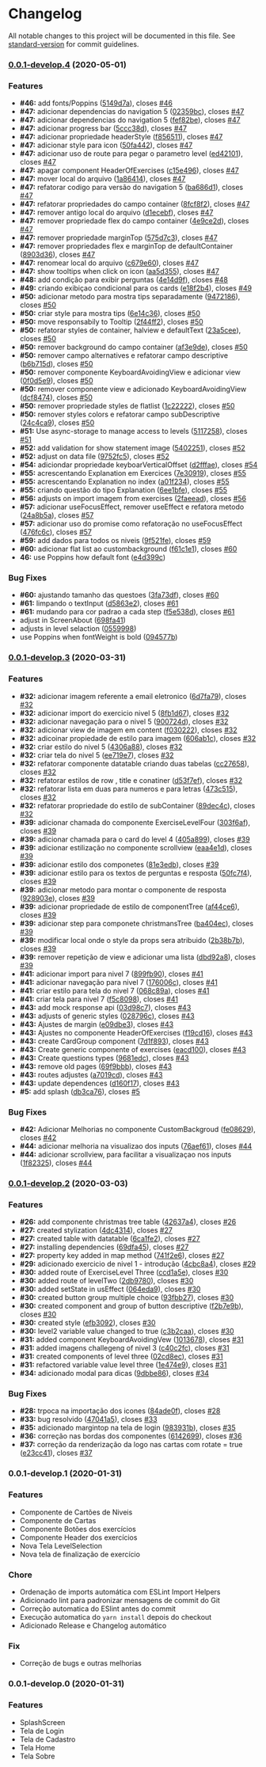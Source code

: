 # Changelog

All notable changes to this project will be documented in this file. See [standard-version](https://github.com/conventional-changelog/standard-version) for commit guidelines.

### [0.0.1-develop.4](https://gitlab.com/pluggedcomputing/plugged-computing-binary-numbers/compare/v0.0.1-develop.3...v0.0.1-develop.4) (2020-05-01)


### Features

* **#46:** add fonts/Poppins ([5149d7a](https://gitlab.com/pluggedcomputing/plugged-computing-binary-numbers/commit/5149d7aa6330fa1120993378e8c14853bc118b3f)), closes [#46](https://gitlab.com/pluggedcomputing/plugged-computing-binary-numbers/issues/46)
* **#47:** adicionar dependencias do navigation 5 ([02359bc](https://gitlab.com/pluggedcomputing/plugged-computing-binary-numbers/commit/02359bcd2ffb081187478830d043fd07d766eba8)), closes [#47](https://gitlab.com/pluggedcomputing/plugged-computing-binary-numbers/issues/47)
* **#47:** adicionar dependencias do navigation 5 ([fef82be](https://gitlab.com/pluggedcomputing/plugged-computing-binary-numbers/commit/fef82bea5b1c1985f93029a6971106312dfa9014)), closes [#47](https://gitlab.com/pluggedcomputing/plugged-computing-binary-numbers/issues/47)
* **#47:** adicionar progress bar ([5ccc38d](https://gitlab.com/pluggedcomputing/plugged-computing-binary-numbers/commit/5ccc38d2ba5cf489929f308586e9297bd3b85cfa)), closes [#47](https://gitlab.com/pluggedcomputing/plugged-computing-binary-numbers/issues/47)
* **#47:** adicionar propriedade headerStyle ([f856511](https://gitlab.com/pluggedcomputing/plugged-computing-binary-numbers/commit/f856511c65dae48db3116ed736a605d8ded88be9)), closes [#47](https://gitlab.com/pluggedcomputing/plugged-computing-binary-numbers/issues/47)
* **#47:** adicionar style para icon ([50fa442](https://gitlab.com/pluggedcomputing/plugged-computing-binary-numbers/commit/50fa442df778cfa16be78b461d5d2dd1c7b458a4)), closes [#47](https://gitlab.com/pluggedcomputing/plugged-computing-binary-numbers/issues/47)
* **#47:** adicionar uso de route para pegar o parametro level ([ed42101](https://gitlab.com/pluggedcomputing/plugged-computing-binary-numbers/commit/ed42101ccf2f92d5c4dc1f7cd3b885c4835935a1)), closes [#47](https://gitlab.com/pluggedcomputing/plugged-computing-binary-numbers/issues/47)
* **#47:** apagar component HeaderOfExercises ([c15e496](https://gitlab.com/pluggedcomputing/plugged-computing-binary-numbers/commit/c15e4967dbdcd7a701642e5e096911c7de4f3c38)), closes [#47](https://gitlab.com/pluggedcomputing/plugged-computing-binary-numbers/issues/47)
* **#47:** mover local do arquivo ([1a86414](https://gitlab.com/pluggedcomputing/plugged-computing-binary-numbers/commit/1a86414a52d78c890b5e28f3d1167ced43b85191)), closes [#47](https://gitlab.com/pluggedcomputing/plugged-computing-binary-numbers/issues/47)
* **#47:** refatorar codigo para versão do navigation 5 ([ba686d1](https://gitlab.com/pluggedcomputing/plugged-computing-binary-numbers/commit/ba686d1cd4f1c620bb3ad2c01f08eec304cdf625)), closes [#47](https://gitlab.com/pluggedcomputing/plugged-computing-binary-numbers/issues/47)
* **#47:** refatorar propriedades do campo container ([8fcf8f2](https://gitlab.com/pluggedcomputing/plugged-computing-binary-numbers/commit/8fcf8f29f5848b3b993585c5436491294a64d54b)), closes [#47](https://gitlab.com/pluggedcomputing/plugged-computing-binary-numbers/issues/47)
* **#47:** remover antigo local do arquivo ([d1ecebf](https://gitlab.com/pluggedcomputing/plugged-computing-binary-numbers/commit/d1ecebf17b2288a2ec172d8712066b55fe084913)), closes [#47](https://gitlab.com/pluggedcomputing/plugged-computing-binary-numbers/issues/47)
* **#47:** remover propriedade flex do campo container ([4e9ce2d](https://gitlab.com/pluggedcomputing/plugged-computing-binary-numbers/commit/4e9ce2d1fb9a137a24da77f6897cc7e8277c6c5e)), closes [#47](https://gitlab.com/pluggedcomputing/plugged-computing-binary-numbers/issues/47)
* **#47:** remover propriedade marginTop ([575d7c3](https://gitlab.com/pluggedcomputing/plugged-computing-binary-numbers/commit/575d7c32e7647e145def3950d6aabec56dee86a1)), closes [#47](https://gitlab.com/pluggedcomputing/plugged-computing-binary-numbers/issues/47)
* **#47:** remover propriedades flex e marginTop de defaultContainer ([8903d36](https://gitlab.com/pluggedcomputing/plugged-computing-binary-numbers/commit/8903d3634ca151a50155c65a23cc277b5a0fb9f9)), closes [#47](https://gitlab.com/pluggedcomputing/plugged-computing-binary-numbers/issues/47)
* **#47:** renomear local do arquivo ([c679e60](https://gitlab.com/pluggedcomputing/plugged-computing-binary-numbers/commit/c679e60c1a5f9d5cfeab6dfbcb1a46ca2b082350)), closes [#47](https://gitlab.com/pluggedcomputing/plugged-computing-binary-numbers/issues/47)
* **#47:** show tooltips when click on icon ([aa5d355](https://gitlab.com/pluggedcomputing/plugged-computing-binary-numbers/commit/aa5d355933b9a6d37b3047ba19aa827a4838819c)), closes [#47](https://gitlab.com/pluggedcomputing/plugged-computing-binary-numbers/issues/47)
* **#48:** add condição para exibir perguntas ([4e14d9f](https://gitlab.com/pluggedcomputing/plugged-computing-binary-numbers/commit/4e14d9fd0ab24325819de2cf7fa1fe47a29c0753)), closes [#48](https://gitlab.com/pluggedcomputing/plugged-computing-binary-numbers/issues/48)
* **#49:** criando exibiçao condicional para os cards ([e18f2b4](https://gitlab.com/pluggedcomputing/plugged-computing-binary-numbers/commit/e18f2b4a4fd0498ec7c1aaef3f597a932bc4ed52)), closes [#49](https://gitlab.com/pluggedcomputing/plugged-computing-binary-numbers/issues/49)
* **#50:** adicionar metodo para mostra tips separadamente ([9472186](https://gitlab.com/pluggedcomputing/plugged-computing-binary-numbers/commit/947218656375c07034dfa190b81e490f0ec36017)), closes [#50](https://gitlab.com/pluggedcomputing/plugged-computing-binary-numbers/issues/50)
* **#50:** criar style para mostra tips ([6e14c36](https://gitlab.com/pluggedcomputing/plugged-computing-binary-numbers/commit/6e14c36738e1827b206053b69ecd83b5fb2d2b83)), closes [#50](https://gitlab.com/pluggedcomputing/plugged-computing-binary-numbers/issues/50)
* **#50:** move responsabily to  Tooltip ([2f44ff2](https://gitlab.com/pluggedcomputing/plugged-computing-binary-numbers/commit/2f44ff283571aa37204f2f5d680e59fc4381d049)), closes [#50](https://gitlab.com/pluggedcomputing/plugged-computing-binary-numbers/issues/50)
* **#50:** refatorar styles de container, halview e defaultText ([23a5cee](https://gitlab.com/pluggedcomputing/plugged-computing-binary-numbers/commit/23a5cee0160673468f8e6ec742e13cda0007892d)), closes [#50](https://gitlab.com/pluggedcomputing/plugged-computing-binary-numbers/issues/50)
* **#50:** remover background do campo container ([af3e9de](https://gitlab.com/pluggedcomputing/plugged-computing-binary-numbers/commit/af3e9de6643749b8ae2909759bb3a4b7a3af4f4c)), closes [#50](https://gitlab.com/pluggedcomputing/plugged-computing-binary-numbers/issues/50)
* **#50:** remover campo alternatives e refatorar campo descriptive ([b6b715d](https://gitlab.com/pluggedcomputing/plugged-computing-binary-numbers/commit/b6b715d9f5763cfac2827160c7f3be8f89788987)), closes [#50](https://gitlab.com/pluggedcomputing/plugged-computing-binary-numbers/issues/50)
* **#50:** remover componente KeyboardAvoidingView e adicionar view ([0f0d5e9](https://gitlab.com/pluggedcomputing/plugged-computing-binary-numbers/commit/0f0d5e98626df00e6eefe14794e449d5dae95e27)), closes [#50](https://gitlab.com/pluggedcomputing/plugged-computing-binary-numbers/issues/50)
* **#50:** remover componente view e adicionado KeyboardAvoidingView ([dcf8474](https://gitlab.com/pluggedcomputing/plugged-computing-binary-numbers/commit/dcf8474ad01c3a270c1c1cea498c9562bcdbede0)), closes [#50](https://gitlab.com/pluggedcomputing/plugged-computing-binary-numbers/issues/50)
* **#50:** remover propriedade styles de flatlist ([1c22222](https://gitlab.com/pluggedcomputing/plugged-computing-binary-numbers/commit/1c22222200ad9cb7c91d3f9c2d5aa1cad9febf50)), closes [#50](https://gitlab.com/pluggedcomputing/plugged-computing-binary-numbers/issues/50)
* **#50:** remover styles colors e refatorar campo subDescriptive ([24c4ca9](https://gitlab.com/pluggedcomputing/plugged-computing-binary-numbers/commit/24c4ca980a4ddab82fee8ed7fa346fc678f3b529)), closes [#50](https://gitlab.com/pluggedcomputing/plugged-computing-binary-numbers/issues/50)
* **#51:** Use async-storage to manage access to levels ([5117258](https://gitlab.com/pluggedcomputing/plugged-computing-binary-numbers/commit/5117258a879e949388b5878f4f08bc4be5aae95b)), closes [#51](https://gitlab.com/pluggedcomputing/plugged-computing-binary-numbers/issues/51)
* **#52:** add validation for show statement image ([5402251](https://gitlab.com/pluggedcomputing/plugged-computing-binary-numbers/commit/5402251e28b71d8ac74f6c6669a04759f29b16c3)), closes [#52](https://gitlab.com/pluggedcomputing/plugged-computing-binary-numbers/issues/52)
* **#52:** adjust on data file ([9752fc5](https://gitlab.com/pluggedcomputing/plugged-computing-binary-numbers/commit/9752fc55aaa7a08d8e1d68892043aee540af8518)), closes [#52](https://gitlab.com/pluggedcomputing/plugged-computing-binary-numbers/issues/52)
* **#54:** adiciondar propriedade keyboarVerticalOffset ([d2fffae](https://gitlab.com/pluggedcomputing/plugged-computing-binary-numbers/commit/d2fffae91ebc299b54b5d5b6e6cb016c5388c60b)), closes [#54](https://gitlab.com/pluggedcomputing/plugged-computing-binary-numbers/issues/54)
* **#55:** acrescentando Explanation em Exercices ([7e30919](https://gitlab.com/pluggedcomputing/plugged-computing-binary-numbers/commit/7e30919306be4b54ae6f67bca6e6441fcc8f7f5a)), closes [#55](https://gitlab.com/pluggedcomputing/plugged-computing-binary-numbers/issues/55)
* **#55:** acrescentando Explanation no index ([a01f234](https://gitlab.com/pluggedcomputing/plugged-computing-binary-numbers/commit/a01f234c8fc6daedf66012e2de6a385946174466)), closes [#55](https://gitlab.com/pluggedcomputing/plugged-computing-binary-numbers/issues/55)
* **#55:** criando questão do tipo Explanation ([6ee1bfe](https://gitlab.com/pluggedcomputing/plugged-computing-binary-numbers/commit/6ee1bfef870a86860beff6070307bec62cb91dc8)), closes [#55](https://gitlab.com/pluggedcomputing/plugged-computing-binary-numbers/issues/55)
* **#56:** adjusts on import imagem from exercises ([2faeead](https://gitlab.com/pluggedcomputing/plugged-computing-binary-numbers/commit/2faeead2fc816cd4717401df57669064eb32ca50)), closes [#56](https://gitlab.com/pluggedcomputing/plugged-computing-binary-numbers/issues/56)
* **#57:** adicionar useFocusEffect, remover useEffect e refatora metodo ([24a8b5a](https://gitlab.com/pluggedcomputing/plugged-computing-binary-numbers/commit/24a8b5aa6e6a494a334c1c1b36f756573a897908)), closes [#57](https://gitlab.com/pluggedcomputing/plugged-computing-binary-numbers/issues/57)
* **#57:** adicionar uso do promise como refatoração no useFocusEffect ([476fc6c](https://gitlab.com/pluggedcomputing/plugged-computing-binary-numbers/commit/476fc6cfa984bc3e02db77849773c10eb0da6a8c)), closes [#57](https://gitlab.com/pluggedcomputing/plugged-computing-binary-numbers/issues/57)
* **#59:** add dados para todos os niveis ([9f521fe](https://gitlab.com/pluggedcomputing/plugged-computing-binary-numbers/commit/9f521fe4ee1ef2060f0869724a89d3dc99b00788)), closes [#59](https://gitlab.com/pluggedcomputing/plugged-computing-binary-numbers/issues/59)
* **#60:** adicionar flat list ao custombackground ([f61c1e1](https://gitlab.com/pluggedcomputing/plugged-computing-binary-numbers/commit/f61c1e186afd76061b98d1a99d02f40ece1285f7)), closes [#60](https://gitlab.com/pluggedcomputing/plugged-computing-binary-numbers/issues/60)
* **46:** use Poppins how default font ([e4d399c](https://gitlab.com/pluggedcomputing/plugged-computing-binary-numbers/commit/e4d399cc037d4e307cb62fade0fa9329da22c286))


### Bug Fixes

* **#60:** ajustando tamanho das questoes ([3fa73df](https://gitlab.com/pluggedcomputing/plugged-computing-binary-numbers/commit/3fa73df7f78923298db67707d36bf5d335370411)), closes [#60](https://gitlab.com/pluggedcomputing/plugged-computing-binary-numbers/issues/60)
* **#61:** limpando o textInput ([d5863e2](https://gitlab.com/pluggedcomputing/plugged-computing-binary-numbers/commit/d5863e28a14e03554ccb72fa9e0288f59013e197)), closes [#61](https://gitlab.com/pluggedcomputing/plugged-computing-binary-numbers/issues/61)
* **#61:** mudando para cor padrao a cada step ([f5e538d](https://gitlab.com/pluggedcomputing/plugged-computing-binary-numbers/commit/f5e538d4296a2f3d470ac53d9fc86f15106cb805)), closes [#61](https://gitlab.com/pluggedcomputing/plugged-computing-binary-numbers/issues/61)
* adjust in ScreenAbout ([698fa41](https://gitlab.com/pluggedcomputing/plugged-computing-binary-numbers/commit/698fa41c03559015b7c9fc72d626cae932f34f5e))
* adjusts in level selaction ([0559998](https://gitlab.com/pluggedcomputing/plugged-computing-binary-numbers/commit/0559998fc884b8357de9beb09e995a034443a620))
* use Poppins when fontWeight is bold ([094577b](https://gitlab.com/pluggedcomputing/plugged-computing-binary-numbers/commit/094577b64291f581a5fa5261ba01262b98ea43ed))

### [0.0.1-develop.3](https://gitlab.com/pluggedcomputing/plugged-computing-binary-numbers/compare/v0.0.1-develop.2...v0.0.1-develop.3) (2020-03-31)


### Features

* **#32:** adicionar imagem referente a email eletronico ([6d7fa79](https://gitlab.com/pluggedcomputing/plugged-computing-binary-numbers/commit/6d7fa79534984898385cf51a145c7102895c537a)), closes [#32](https://gitlab.com/pluggedcomputing/plugged-computing-binary-numbers/issues/32)
* **#32:** adicionar import do exercicio nivel 5 ([8fb1d67](https://gitlab.com/pluggedcomputing/plugged-computing-binary-numbers/commit/8fb1d67c048eec3faa0fe53b51c2b90ab0886db7)), closes [#32](https://gitlab.com/pluggedcomputing/plugged-computing-binary-numbers/issues/32)
* **#32:** adicionar navegação para o nivel 5 ([900724d](https://gitlab.com/pluggedcomputing/plugged-computing-binary-numbers/commit/900724dcf9ac753ad21b8e7f89b7b57f104663dd)), closes [#32](https://gitlab.com/pluggedcomputing/plugged-computing-binary-numbers/issues/32)
* **#32:** adicionar view de imagem em content ([f030222](https://gitlab.com/pluggedcomputing/plugged-computing-binary-numbers/commit/f0302221720db4f6445912b88d8e705d1f33fd9f)), closes [#32](https://gitlab.com/pluggedcomputing/plugged-computing-binary-numbers/issues/32)
* **#32:** adicoinar propiedade de estilo para imagem ([606ab1c](https://gitlab.com/pluggedcomputing/plugged-computing-binary-numbers/commit/606ab1c4301fa9b8a17601eb9ecd38f1acd9788f)), closes [#32](https://gitlab.com/pluggedcomputing/plugged-computing-binary-numbers/issues/32)
* **#32:** criar estilo do nivel 5 ([4306a88](https://gitlab.com/pluggedcomputing/plugged-computing-binary-numbers/commit/4306a883b11d93891773d251fc0cbca1ec44dbda)), closes [#32](https://gitlab.com/pluggedcomputing/plugged-computing-binary-numbers/issues/32)
* **#32:** criar tela do nivel 5 ([ee719e7](https://gitlab.com/pluggedcomputing/plugged-computing-binary-numbers/commit/ee719e76fcf5973968f64f1e2055e7bc8d23943b)), closes [#32](https://gitlab.com/pluggedcomputing/plugged-computing-binary-numbers/issues/32)
* **#32:** refatorar componente datatable criando duas tabelas ([cc27658](https://gitlab.com/pluggedcomputing/plugged-computing-binary-numbers/commit/cc2765862e031b85e63055f6730204317b3410fc)), closes [#32](https://gitlab.com/pluggedcomputing/plugged-computing-binary-numbers/issues/32)
* **#32:** refatorar estilos de row , title e conatiner ([d53f7ef](https://gitlab.com/pluggedcomputing/plugged-computing-binary-numbers/commit/d53f7ef1a74a944d341638b83d202873c9055d87)), closes [#32](https://gitlab.com/pluggedcomputing/plugged-computing-binary-numbers/issues/32)
* **#32:** refatorar lista em duas para numeros e para letras ([473c515](https://gitlab.com/pluggedcomputing/plugged-computing-binary-numbers/commit/473c5156b587e9c97af6b09f5f8ff95621a5a494)), closes [#32](https://gitlab.com/pluggedcomputing/plugged-computing-binary-numbers/issues/32)
* **#32:** refatorar propriedade do estilo de subContainer ([89dec4c](https://gitlab.com/pluggedcomputing/plugged-computing-binary-numbers/commit/89dec4ce86ad99c9f51acc77cfa40021628f0dcc)), closes [#32](https://gitlab.com/pluggedcomputing/plugged-computing-binary-numbers/issues/32)
* **#39:** adicionar chamada do componente ExerciseLevelFour ([303f6af](https://gitlab.com/pluggedcomputing/plugged-computing-binary-numbers/commit/303f6afb9bc25a4d2a16d2c3f75a75e87e633f47)), closes [#39](https://gitlab.com/pluggedcomputing/plugged-computing-binary-numbers/issues/39)
* **#39:** adicionar chamada para o card do level 4 ([405a899](https://gitlab.com/pluggedcomputing/plugged-computing-binary-numbers/commit/405a89950b2e6c533c023a6ed372ac7135bf7400)), closes [#39](https://gitlab.com/pluggedcomputing/plugged-computing-binary-numbers/issues/39)
* **#39:** adicionar estilização no componente scrollview ([eaa4e1d](https://gitlab.com/pluggedcomputing/plugged-computing-binary-numbers/commit/eaa4e1dbf28ab0682751024b67cf0b0796a9bf8f)), closes [#39](https://gitlab.com/pluggedcomputing/plugged-computing-binary-numbers/issues/39)
* **#39:** adicionar estilo dos componetes ([81e3edb](https://gitlab.com/pluggedcomputing/plugged-computing-binary-numbers/commit/81e3edb54366b57347e046793a19cb15eebd4ddc)), closes [#39](https://gitlab.com/pluggedcomputing/plugged-computing-binary-numbers/issues/39)
* **#39:** adicionar estilo para os textos de perguntas e resposta ([50fc7f4](https://gitlab.com/pluggedcomputing/plugged-computing-binary-numbers/commit/50fc7f4983fb464637d7caaadd6ee7b9878edfc1)), closes [#39](https://gitlab.com/pluggedcomputing/plugged-computing-binary-numbers/issues/39)
* **#39:** adicionar metodo para montar o componente de resposta ([928903e](https://gitlab.com/pluggedcomputing/plugged-computing-binary-numbers/commit/928903e0a9f02e24618fecf14607eda8da7cee10)), closes [#39](https://gitlab.com/pluggedcomputing/plugged-computing-binary-numbers/issues/39)
* **#39:** adicionar propriedade de estilo de componentTree ([af44ce6](https://gitlab.com/pluggedcomputing/plugged-computing-binary-numbers/commit/af44ce6eb56d1d3a1416c6f5bed05c51c982ab14)), closes [#39](https://gitlab.com/pluggedcomputing/plugged-computing-binary-numbers/issues/39)
* **#39:** adicionar step para componete christmansTree ([ba404ec](https://gitlab.com/pluggedcomputing/plugged-computing-binary-numbers/commit/ba404ec194b6c1541d16f657242f295147263fd8)), closes [#39](https://gitlab.com/pluggedcomputing/plugged-computing-binary-numbers/issues/39)
* **#39:** modificar local onde o style da props sera atribuido ([2b38b7b](https://gitlab.com/pluggedcomputing/plugged-computing-binary-numbers/commit/2b38b7bfb1343b3bb530db827d5ccda101eb454b)), closes [#39](https://gitlab.com/pluggedcomputing/plugged-computing-binary-numbers/issues/39)
* **#39:** remover repetição de view e adicionar uma lista ([dbd92a8](https://gitlab.com/pluggedcomputing/plugged-computing-binary-numbers/commit/dbd92a873235a36252a2ab7216967948d3f7946f)), closes [#39](https://gitlab.com/pluggedcomputing/plugged-computing-binary-numbers/issues/39)
* **#41:** adicionar import para nivel 7 ([899fb90](https://gitlab.com/pluggedcomputing/plugged-computing-binary-numbers/commit/899fb90df256dc40ca6617c0ab62478a106c0ff7)), closes [#41](https://gitlab.com/pluggedcomputing/plugged-computing-binary-numbers/issues/41)
* **#41:** adicionar navegação para nivel 7 ([176006c](https://gitlab.com/pluggedcomputing/plugged-computing-binary-numbers/commit/176006c65bf02540a229b66004eeee5294b1d47d)), closes [#41](https://gitlab.com/pluggedcomputing/plugged-computing-binary-numbers/issues/41)
* **#41:** criar estilo para tela do nivel 7 ([068c89a](https://gitlab.com/pluggedcomputing/plugged-computing-binary-numbers/commit/068c89afbad1567d30a9e1c18c10401ab1d20338)), closes [#41](https://gitlab.com/pluggedcomputing/plugged-computing-binary-numbers/issues/41)
* **#41:** criar tela para nivel 7 ([f5c8098](https://gitlab.com/pluggedcomputing/plugged-computing-binary-numbers/commit/f5c8098a9b229667a046be794f1ae61e94db8bb6)), closes [#41](https://gitlab.com/pluggedcomputing/plugged-computing-binary-numbers/issues/41)
* **#43:** add mock response api ([03d98c7](https://gitlab.com/pluggedcomputing/plugged-computing-binary-numbers/commit/03d98c7f69137b957889d90be5e34e2c3283c9f3)), closes [#43](https://gitlab.com/pluggedcomputing/plugged-computing-binary-numbers/issues/43)
* **#43:** adjusts of generic styles ([028796c](https://gitlab.com/pluggedcomputing/plugged-computing-binary-numbers/commit/028796cef5b08e8a23076758b86633e1b0b75a7a)), closes [#43](https://gitlab.com/pluggedcomputing/plugged-computing-binary-numbers/issues/43)
* **#43:** Ajustes de margin ([e09dbe3](https://gitlab.com/pluggedcomputing/plugged-computing-binary-numbers/commit/e09dbe376ec8df76f0c8fb389a09d070598fb7c1)), closes [#43](https://gitlab.com/pluggedcomputing/plugged-computing-binary-numbers/issues/43)
* **#43:** Ajustes no componente HeaderOfExercises ([f19cd16](https://gitlab.com/pluggedcomputing/plugged-computing-binary-numbers/commit/f19cd160cecb6b943c3343e1c6bb2d4c1899e826)), closes [#43](https://gitlab.com/pluggedcomputing/plugged-computing-binary-numbers/issues/43)
* **#43:** create CardGroup component ([7d1f893](https://gitlab.com/pluggedcomputing/plugged-computing-binary-numbers/commit/7d1f893c2bf4b6e68bb54d814b3283d95a2b5380)), closes [#43](https://gitlab.com/pluggedcomputing/plugged-computing-binary-numbers/issues/43)
* **#43:** Create generic componente of exercises ([eacd100](https://gitlab.com/pluggedcomputing/plugged-computing-binary-numbers/commit/eacd100f105273d19261929e2591d69bd3b189d5)), closes [#43](https://gitlab.com/pluggedcomputing/plugged-computing-binary-numbers/issues/43)
* **#43:** Create questions types ([9681edc](https://gitlab.com/pluggedcomputing/plugged-computing-binary-numbers/commit/9681edcddd5893b54bc7f5a3b1a9322bff512444)), closes [#43](https://gitlab.com/pluggedcomputing/plugged-computing-binary-numbers/issues/43)
* **#43:** remove old pages ([69f9bbb](https://gitlab.com/pluggedcomputing/plugged-computing-binary-numbers/commit/69f9bbb22647b1981e977c89cee59d2369c8bffa)), closes [#43](https://gitlab.com/pluggedcomputing/plugged-computing-binary-numbers/issues/43)
* **#43:** routes adjustes ([a7019cd](https://gitlab.com/pluggedcomputing/plugged-computing-binary-numbers/commit/a7019cdb590198d12c29a453f687daa65bb08b78)), closes [#43](https://gitlab.com/pluggedcomputing/plugged-computing-binary-numbers/issues/43)
* **#43:** update dependences ([d160f17](https://gitlab.com/pluggedcomputing/plugged-computing-binary-numbers/commit/d160f178b028cdcebc0c65e5f6a74acb37bf72e9)), closes [#43](https://gitlab.com/pluggedcomputing/plugged-computing-binary-numbers/issues/43)
* **#5:** add splash ([db3ca76](https://gitlab.com/pluggedcomputing/plugged-computing-binary-numbers/commit/db3ca76d5b4e404bd0bf649d160bc81a0cf8a1c6)), closes [#5](https://gitlab.com/pluggedcomputing/plugged-computing-binary-numbers/issues/5)


### Bug Fixes

* **#42:** Adicionar Melhorias no componente CustomBackgroud ([fe08629](https://gitlab.com/pluggedcomputing/plugged-computing-binary-numbers/commit/fe08629673aa1695ba55ae5b2054f330293c0fb3)), closes [#42](https://gitlab.com/pluggedcomputing/plugged-computing-binary-numbers/issues/42)
* **#44:** adicionar melhoria na visualizao dos inputs ([76aef61](https://gitlab.com/pluggedcomputing/plugged-computing-binary-numbers/commit/76aef61ea9ead7e2ef812cc486e92fb814eead5e)), closes [#44](https://gitlab.com/pluggedcomputing/plugged-computing-binary-numbers/issues/44)
* **#44:** adicionar scrollview, para facilitar a visualizaçao nos inputs ([1f82325](https://gitlab.com/pluggedcomputing/plugged-computing-binary-numbers/commit/1f82325399f4be31de9a5bf52f8cd8cb20a757c4)), closes [#44](https://gitlab.com/pluggedcomputing/plugged-computing-binary-numbers/issues/44)

### [0.0.1-develop.2](https://gitlab.com/pluggedcomputing/plugged-computing-binary-numbers/compare/v0.0.1-develop.1...v0.0.1-develop.2) (2020-03-03)


### Features

* **#26:** add componente christmas tree table ([42637a4](https://gitlab.com/pluggedcomputing/plugged-computing-binary-numbers/commit/42637a4c5ebf2658d8ee11ed142f9230f067e446)), closes [#26](https://gitlab.com/pluggedcomputing/plugged-computing-binary-numbers/issues/26)
* **#27:** created stylization ([4dc4314](https://gitlab.com/pluggedcomputing/plugged-computing-binary-numbers/commit/4dc4314be610118397ff919b32dd21f3a5e00585)), closes [#27](https://gitlab.com/pluggedcomputing/plugged-computing-binary-numbers/issues/27)
* **#27:** created table with datatable ([6ca1fe2](https://gitlab.com/pluggedcomputing/plugged-computing-binary-numbers/commit/6ca1fe2cf8f87393e64a73cfb8d5ccb045be61a5)), closes [#27](https://gitlab.com/pluggedcomputing/plugged-computing-binary-numbers/issues/27)
* **#27:** installing dependencies ([69dfa45](https://gitlab.com/pluggedcomputing/plugged-computing-binary-numbers/commit/69dfa45d0e3ba0e0d3ebd419807d40adee2e116d)), closes [#27](https://gitlab.com/pluggedcomputing/plugged-computing-binary-numbers/issues/27)
* **#27:** property key added in map method ([741f2e6](https://gitlab.com/pluggedcomputing/plugged-computing-binary-numbers/commit/741f2e60abc73d4b48d67a4c20ea463bed1e9217)), closes [#27](https://gitlab.com/pluggedcomputing/plugged-computing-binary-numbers/issues/27)
* **#29:** adicionado exercicio de nivel 1 - introdução ([4cbc8a4](https://gitlab.com/pluggedcomputing/plugged-computing-binary-numbers/commit/4cbc8a40be9e8189733bebfba46cb2eb89fb2507)), closes [#29](https://gitlab.com/pluggedcomputing/plugged-computing-binary-numbers/issues/29)
* **#30:** added route of ExerciseLevel Three ([ccd1a5e](https://gitlab.com/pluggedcomputing/plugged-computing-binary-numbers/commit/ccd1a5ee3f49afcd8d16da8eecc1ef3e39c1a4b4)), closes [#30](https://gitlab.com/pluggedcomputing/plugged-computing-binary-numbers/issues/30)
* **#30:** added route of levelTwo ([2db9780](https://gitlab.com/pluggedcomputing/plugged-computing-binary-numbers/commit/2db9780cc3c1f27e5d19b1d09084609299812b0f)), closes [#30](https://gitlab.com/pluggedcomputing/plugged-computing-binary-numbers/issues/30)
* **#30:** added setState in usEffect ([064eda9](https://gitlab.com/pluggedcomputing/plugged-computing-binary-numbers/commit/064eda933d26f1e11d48c2dd82c499d890512f67)), closes [#30](https://gitlab.com/pluggedcomputing/plugged-computing-binary-numbers/issues/30)
* **#30:** created button group multiple choice ([93fbb27](https://gitlab.com/pluggedcomputing/plugged-computing-binary-numbers/commit/93fbb276b89bb436e73741c33208f586925f79d9)), closes [#30](https://gitlab.com/pluggedcomputing/plugged-computing-binary-numbers/issues/30)
* **#30:** created component and group of button descriptive ([f2b7e9b](https://gitlab.com/pluggedcomputing/plugged-computing-binary-numbers/commit/f2b7e9bf3f4d47d4522c4cf45648008beec06177)), closes [#30](https://gitlab.com/pluggedcomputing/plugged-computing-binary-numbers/issues/30)
* **#30:** created style ([efb3092](https://gitlab.com/pluggedcomputing/plugged-computing-binary-numbers/commit/efb30920fd6faf5b06ab07f142a687429c93b267)), closes [#30](https://gitlab.com/pluggedcomputing/plugged-computing-binary-numbers/issues/30)
* **#30:** level2 variable value changed to true ([c3b2caa](https://gitlab.com/pluggedcomputing/plugged-computing-binary-numbers/commit/c3b2caa658e3f02747213655254dc33bdbb047ca)), closes [#30](https://gitlab.com/pluggedcomputing/plugged-computing-binary-numbers/issues/30)
* **#31:** added component  KeyboardAvoidingVew ([1013678](https://gitlab.com/pluggedcomputing/plugged-computing-binary-numbers/commit/1013678ecd870571a5fef475fed200e951a94278)), closes [#31](https://gitlab.com/pluggedcomputing/plugged-computing-binary-numbers/issues/31)
* **#31:** added imagens challegeng of nivel 3 ([c40c2fc](https://gitlab.com/pluggedcomputing/plugged-computing-binary-numbers/commit/c40c2fcaf6f43f65aa95dc0b8ab2fb138b654003)), closes [#31](https://gitlab.com/pluggedcomputing/plugged-computing-binary-numbers/issues/31)
* **#31:** created components of level three ([02cd8ec](https://gitlab.com/pluggedcomputing/plugged-computing-binary-numbers/commit/02cd8ec368d2b890d0dc28797ebfb18adce6e6a5)), closes [#31](https://gitlab.com/pluggedcomputing/plugged-computing-binary-numbers/issues/31)
* **#31:** refactored  variable value level three ([1e474e9](https://gitlab.com/pluggedcomputing/plugged-computing-binary-numbers/commit/1e474e96ad0e163cb30db013903db5dc6aa59ea0)), closes [#31](https://gitlab.com/pluggedcomputing/plugged-computing-binary-numbers/issues/31)
* **#34:** adicionado modal para dicas ([9dbbe86](https://gitlab.com/pluggedcomputing/plugged-computing-binary-numbers/commit/9dbbe869baee8e7435fe46f1c276a3a4e6e71495)), closes [#34](https://gitlab.com/pluggedcomputing/plugged-computing-binary-numbers/issues/34)


### Bug Fixes

* **#28:** trpoca na importação dos icones ([84ade0f](https://gitlab.com/pluggedcomputing/plugged-computing-binary-numbers/commit/84ade0f05d1c1238644b04825dd77207f1800e4f)), closes [#28](https://gitlab.com/pluggedcomputing/plugged-computing-binary-numbers/issues/28)
* **#33:** bug resolvido ([47041a5](https://gitlab.com/pluggedcomputing/plugged-computing-binary-numbers/commit/47041a55d962a69f86b0afd09d09d28904f87a0b)), closes [#33](https://gitlab.com/pluggedcomputing/plugged-computing-binary-numbers/issues/33)
* **#35:** adicionado margintop na tela de login ([983931b](https://gitlab.com/pluggedcomputing/plugged-computing-binary-numbers/commit/983931b59ca2e481e1168f750134b7110e7b22ad)), closes [#35](https://gitlab.com/pluggedcomputing/plugged-computing-binary-numbers/issues/35)
* **#36:** correção nas bordas dos componentes ([6142699](https://gitlab.com/pluggedcomputing/plugged-computing-binary-numbers/commit/614269937ae03dc8725211003a4424dde94e6a98)), closes [#36](https://gitlab.com/pluggedcomputing/plugged-computing-binary-numbers/issues/36)
* **#37:** correção da renderização da logo nas cartas com rotate = true ([e23cc41](https://gitlab.com/pluggedcomputing/plugged-computing-binary-numbers/commit/e23cc41ee2b568ec79fafde107516776f7805f06)), closes [#37](https://gitlab.com/pluggedcomputing/plugged-computing-binary-numbers/issues/37)

### 0.0.1-develop.1 (2020-01-31)

### Features

- Componente de Cartões de Niveis
- Componente de Cartas
- Componente Botões dos exercícios
- Componente Header dos exercícios
- Nova Tela LevelSelection
- Nova tela de finalização de exercício

### Chore

- Ordenação de imports automática com ESLint Import Helpers
- Adicionado lint para padronizar mensagens de commit do Git
- Correção automatica do ESlint antes do commit
- Execução automatica do `yarn install` depois do checkout
- Adicionado Release e Changelog automático

### Fix

- Correção de bugs e outras melhorias

### 0.0.1-develop.0 (2020-01-31)

### Features

- SplashScreen
- Tela de Login
- Tela de Cadastro
- Tela Home
- Tela Sobre
